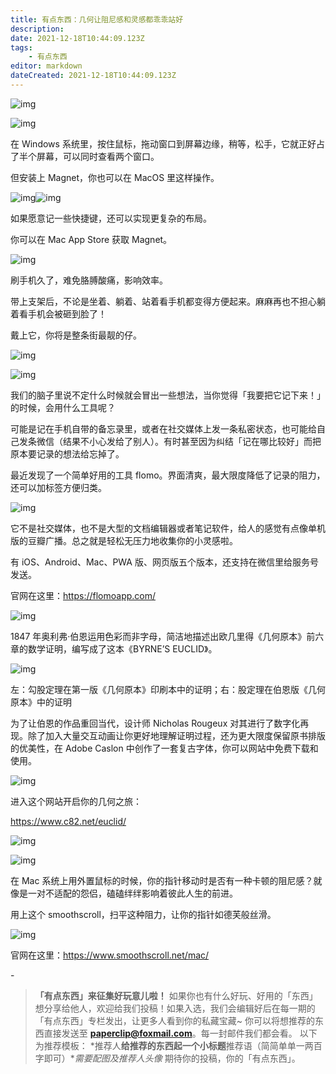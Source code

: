 ```yaml
---
title: 有点东西：几何让阻尼感和灵感都乖乖站好
description:
date: 2021-12-18T10:44:09.123Z
tags:
    - 有点东西
editor: markdown
dateCreated: 2021-12-18T10:44:09.123Z
---
```


![img](https://i.loli.net/2021/10/05/X5IUZ8sk67l4dyN.jpg)

![img](https://i.loli.net/2021/10/06/mtu3Ua4n12XpO86.png)

在 Windows 系统里，按住鼠标，拖动窗口到屏幕边缘，稍等，松手，它就正好占了半个屏幕，可以同时查看两个窗口。

但安装上 Magnet，你也可以在 MacOS 里这样操作。

![img](https://i.loli.net/2021/10/06/KUEsZHrIkAn8j4o.png)![img](https://i.loli.net/2021/10/06/3vrPOQU6gLYjoKw.png)

如果愿意记一些快捷键，还可以实现更复杂的布局。

你可以在 Mac App Store 获取 Magnet。

![img](https://i.loli.net/2021/10/06/Z92hY6L5OfapiGn.png)

刷手机久了，难免胳膊酸痛，影响效率。

带上支架后，不论是坐着、躺着、站着看手机都变得方便起来。麻麻再也不担心躺着看手机会被砸到脸了！

戴上它，你将是整条街最靓的仔。

![img](https://i.loli.net/2021/10/06/oCNW7vzsjgRVqTb.png)

![img](https://i.loli.net/2021/10/06/9URjJZQC6awgz2y.png)

我们的脑子里说不定什么时候就会冒出一些想法，当你觉得「我要把它记下来！」的时候，会用什么工具呢？

可能是记在手机自带的备忘录里，或者在社交媒体上发一条私密状态，也可能给自己发条微信（结果不小心发给了别人）。有时甚至因为纠结「记在哪比较好」而把原本要记录的想法给忘掉了。

最近发现了一个简单好用的工具 flomo。界面清爽，最大限度降低了记录的阻力，还可以加标签方便归类。

![img](https://mmbiz.qpic.cn/mmbiz_png/SlOqFKqEO4G3JNoicwvaXXlpQrvSSDxdfPAVTggr0MGuw4G6K52ARdlYzWnNlw9ZHIs3U4o7Qq3lt8sZnNmdbLQ/640?wx_fmt=png)

它不是社交媒体，也不是大型的文档编辑器或者笔记软件，给人的感觉有点像单机版的豆瓣广播。总之就是轻松无压力地收集你的小灵感啦。

有 iOS、Android、Mac、PWA 版、网页版五个版本，还支持在微信里给服务号发送。

官网在这里：https://flomoapp.com/

![img](https://i.loli.net/2021/10/06/GqvufUZj26QTCBM.png)

1847 年奥利弗·伯恩运用色彩而非字母，简洁地描述出欧几里得《几何原本》前六章的数学证明，编写成了这本《BYRNE’S EUCLID》。

![img](https://i.loli.net/2021/10/06/ZenqWMkE4XV1fQj.png)

左：勾股定理在第一版《几何原本》印刷本中的证明；右：股定理在伯恩版《几何原本》中的证明

为了让伯恩的作品重回当代，设计师 Nicholas Rougeux 对其进行了数字化再现。除了加入大量交互动画让你更好地理解证明过程，还为更大限度保留原书排版的优美性，在 Adobe Caslon 中创作了一套复古字体，你可以网站中免费下载和使用。

![img](https://i.loli.net/2021/10/06/C45nrZvSOLkbXcM.png)

进入这个网站开启你的几何之旅：

https://www.c82.net/euclid/

![img](https://i.loli.net/2021/10/06/mqj4UYKR8fSF39i.png)

![img](https://i.loli.net/2021/10/06/zlQtAT26DZx8mH7.png)

在 Mac 系统上用外置鼠标的时候，你的指针移动时是否有一种卡顿的阻尼感？就像是一对不适配的怨侣，磕磕绊绊影响着彼此人生的前进。

用上这个 smoothscroll，扫平这种阻力，让你的指针如德芙般丝滑。

![img](https://i.loli.net/2021/10/06/A1aTnJ8yWmVdLw7.png)

官网在这里：https://www.smoothscroll.net/mac/ 

\-

> **「有点东西」来征集好玩意儿啦！** 如果你也有什么好玩、好用的「东西」想分享给他人，欢迎给我们投稿！如果入选，我们会编辑好后在每一期的「有点东西」专栏发出，让更多人看到你的私藏宝藏~ 你可以将想推荐的东西直接发送至 **paperclip@foxmail.com**。每一封邮件我们都会看。 以下为推荐模板： *推荐人**给推荐的东西起一个小标题**推荐语（简简单单一两百字即可）**需要配图及推荐人头像* 期待你的投稿，你的「有点东西」。
